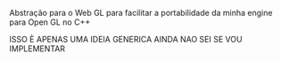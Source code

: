 Abstração para o Web GL
para facilitar a portabilidade da minha engine para Open GL no C++

ISSO È APENAS UMA IDEIA GENERICA AINDA
NAO SEI SE VOU IMPLEMENTAR